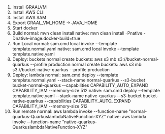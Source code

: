 1) Install GRAALVM
2) Install AWS CLI
3) Install AWS SAM
4) Export GRAAL_VM_HOME -> JAVA_HOME
5) Start docker
6) Build
normal: mvn clean install
native: mvn clean install -Pnative -Dnative-image.docker-build=true
7) Run Local
normal: sam.cmd local invoke --template template.normal.yaml
native: sam.cmd local invoke --template template.native.yaml
8) Deploy: buckets
normal create buckets: aws s3 mb s3://bucket-normal-quarkus --profile production
normal create buckets: aws s3 mb s3://bucket-native-quarkus --profile production
9) Deploy: lambda
normal: sam.cmd deploy --template template.normal.yaml --stack-name normal-quarkus --s3-bucket bucket-normal-quarkus --capabilities CAPABILITY_AUTO_EXPAND CAPABILITY_IAM --memory-size 512
native: sam.cmd deploy --template template.native.yaml --stack-name native-quarkus --s3-bucket bucket-native-quarkus --capabilities CAPABILITY_AUTO_EXPAND CAPABILITY_IAM --memory-size 512
10) Run remote
normal: aws lambda invoke --function-name "normal-quarkus-QuarkuslambdaNativeFunction-XYZ"
native: aws lambda invoke --function-name "native-quarkus-QuarkuslambdaNativeFunction-XYZ"

